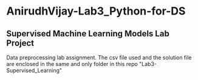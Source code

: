 # AnirudhVijay-Lab3_Python-for-DS
## Supervised Machine Learning Models Lab Project

Data preprocessing lab assignment. The csv file used and the solution file are enclosed in the same and only folder in this repo "Lab3-Supervised_Learning"
